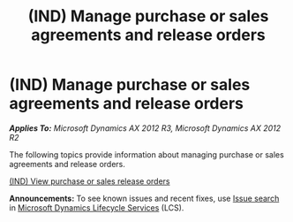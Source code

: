 ﻿---
title: (IND) Manage purchase or sales agreements and release orders
TOCTitle: (IND) Manage purchase or sales agreements and release orders
ms:assetid: b28fb6fc-9e73-4407-ac43-a45a46e45e11
ms:mtpsurl: https://technet.microsoft.com/en-us/library/JJ664786(v=AX.60)
ms:contentKeyID: 49386111
ms.date: 04/18/2014
mtps_version: v=AX.60
f1_keywords:
- Manage
- purchase
- release orders
- (IND)
- India
- sales agreements
---

# (IND) Manage purchase or sales agreements and release orders 


_**Applies To:** Microsoft Dynamics AX 2012 R3, Microsoft Dynamics AX 2012 R2_

The following topics provide information about managing purchase or sales agreements and release orders.

[(IND) View purchase or sales release orders](ind-view-purchase-or-sales-release-orders.md)

  
**Announcements:** To see known issues and recent fixes, use [Issue search](http://go.microsoft.com/fwlink/?linkid=389258) in [Microsoft Dynamics Lifecycle Services](http://go.microsoft.com/fwlink/?linkid=306505) (LCS).

